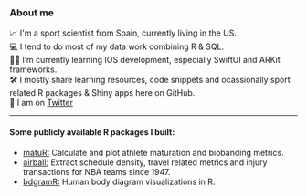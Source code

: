 
### About me

📈 I'm a sport scientist from Spain, currently living in the US.  
💻 I tend to do most of my data work combining R & SQL.  
🤳🏻 I’m currently learning IOS development, especially SwiftUI and ARKit frameworks.  
🛠 I mostly share learning resources, code snippets and ocassionally sport related R packages & Shiny apps here on GitHub.  
💬 I am on [Twitter](https://twitter.com/jfernandez__)  

***

#### Some publicly available R packages I built:

* [matuR:](https://github.com/josedv82/matuR) Calculate and plot athlete maturation and biobanding metrics.   
* [airball:](https://github.com/josedv82/airball) Extract schedule density, travel related metrics and injury transactions for NBA teams since 1947. 
* [bdgramR:](https://github.com/josedv82/bdgramR/blob/master/README.md) Human body diagram visualizations in R. 



